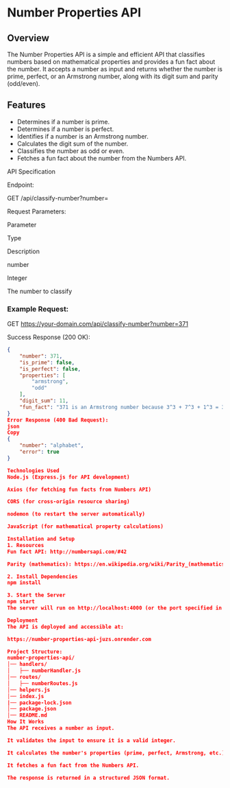 # Number Properties API

## Overview

The Number Properties API is a simple and efficient API that classifies numbers based on mathematical properties and provides a fun fact about the number. It accepts a number as input and returns whether the number is prime, perfect, or an Armstrong number, along with its digit sum and parity (odd/even).

## Features

- Determines if a number is prime.
- Determines if a number is perfect.
- Identifies if a number is an Armstrong number.
- Calculates the digit sum of the number.
- Classifies the number as odd or even.
- Fetches a fun fact about the number from the Numbers API.

API Specification

Endpoint:

GET /api/classify-number?number=<num>

Request Parameters:

Parameter

Type

Description

number

Integer

The number to classify

### Example Request:

GET https://your-domain.com/api/classify-number?number=371

Success Response (200 OK):

```json
{
    "number": 371,
    "is_prime": false,
    "is_perfect": false,
    "properties": [
        "armstrong", 
        "odd"
    ],
    "digit_sum": 11,
    "fun_fact": "371 is an Armstrong number because 3^3 + 7^3 + 1^3 = 371"
}
Error Response (400 Bad Request):
json
Copy
{
    "number": "alphabet",
    "error": true
}

Technologies Used
Node.js (Express.js for API development)

Axios (for fetching fun facts from Numbers API)

CORS (for cross-origin resource sharing)

nodemon (to restart the server automatically)

JavaScript (for mathematical property calculations)

Installation and Setup
1. Resources
Fun fact API: http://numbersapi.com/#42

Parity (mathematics): https://en.wikipedia.org/wiki/Parity_(mathematics)

2. Install Dependencies
npm install

3. Start the Server
npm start
The server will run on http://localhost:4000 (or the port specified in the environment).

Deployment
The API is deployed and accessible at:

https://number-properties-api-juzs.onrender.com

Project Structure:
number-properties-api/
│── handlers/
│   ├── numberHandler.js
│── routes/
│   ├── numberRoutes.js
│── helpers.js
│── index.js
|── package-lock.json
│── package.json
│── README.md
How It Works
The API receives a number as input.

It validates the input to ensure it is a valid integer.

It calculates the number's properties (prime, perfect, Armstrong, etc.).

It fetches a fun fact from the Numbers API.

The response is returned in a structured JSON format.